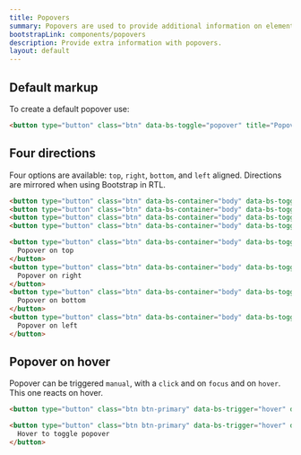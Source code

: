 ```yaml
---
title: Popovers
summary: Popovers are used to provide additional information on elements where a simple tooltip is not sufficient.
bootstrapLink: components/popovers
description: Provide extra information with popovers.
layout: default
---
```


## Default markup

To create a default popover use:

```html example centered
<button type="button" class="btn" data-bs-toggle="popover" title="Popover title" data-bs-content="And here's some amazing content. It's very engaging. Right?">Click to toggle popover</button>
```

## Four directions

Four options are available: `top`, `right`, `bottom`, and `left` aligned. Directions are mirrored when using Bootstrap in RTL.

```html example centered separated
<button type="button" class="btn" data-bs-container="body" data-bs-toggle="popover" data-bs-placement="top" data-bs-content="Top popover">Popover on top</button>
<button type="button" class="btn" data-bs-container="body" data-bs-toggle="popover" data-bs-placement="right" data-bs-content="Right popover">Popover on right</button>
<button type="button" class="btn" data-bs-container="body" data-bs-toggle="popover" data-bs-placement="bottom" data-bs-content="Bottom popover">Popover on bottom</button>
<button type="button" class="btn" data-bs-container="body" data-bs-toggle="popover" data-bs-placement="left" data-bs-content="Left popover">Popover on left</button>
```

```html
<button type="button" class="btn" data-bs-container="body" data-bs-toggle="popover" data-bs-placement="top" data-bs-content="Top popover">
  Popover on top
</button>
<button type="button" class="btn" data-bs-container="body" data-bs-toggle="popover" data-bs-placement="right" data-bs-content="Right popover">
  Popover on right
</button>
<button type="button" class="btn" data-bs-container="body" data-bs-toggle="popover" data-bs-placement="bottom" data-bs-content="Bottom popover">
  Popover on bottom
</button>
<button type="button" class="btn" data-bs-container="body" data-bs-toggle="popover" data-bs-placement="left" data-bs-content="Left popover">
  Popover on left
</button>
```

## Popover on hover

Popover can be triggered `manual`, with a `click` and on `focus` and on `hover`. This one reacts on hover.

```html example centered
<button type="button" class="btn btn-primary" data-bs-trigger="hover" data-bs-toggle="popover" title="Popover title" data-bs-content="And here's some amazing content. It's very engaging. Right?">Hover to toggle popover</button>
```

```html
<button type="button" class="btn btn-primary" data-bs-trigger="hover" data-bs-toggle="popover" title="Popover title" data-bs-content="And here's some amazing content. It's very engaging. Right?">
  Hover to toggle popover
</button>
```
